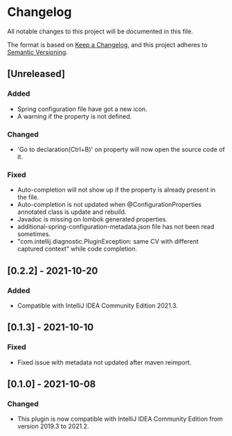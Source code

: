 # Changelog

All notable changes to this project will be documented in this file.

The format is based on [Keep a Changelog](https://keepachangelog.com), and this project adheres
to [Semantic Versioning](https://semver.org).

## [Unreleased]
### Added
- Spring configuration file have got a new icon.
- A warning if the property is not defined.
### Changed
- 'Go to declaration(Ctrl+B)' on property will now open the source code of it.
### Fixed
- Auto-completion will not show up if the property is already present in the file.
- Auto-completion is not updated when @ConfigurationProperties annotated class is update and rebuild.
- Javadoc is missing on lombok generated properties.
- additional-spring-configuration-metadata.json file has not been read sometimes.
- "com.intellij.diagnostic.PluginException: same CV with different captured context" while code completion.

## [0.2.2] - 2021-10-20
### Added
- Compatible with IntelliJ IDEA Community Edition 2021.3.

## [0.1.3] - 2021-10-10
### Fixed
- Fixed issue with metadata not updated after maven reimport.

## [0.1.0] - 2021-10-08
### Changed
- This plugin is now compatible with IntelliJ IDEA Community Edition from version 2019.3 to 2021.2.